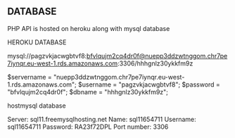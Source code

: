 ## DATABASE


PHP API is hosted on heroku along with mysql database

HEROKU DATABASE

mysql://pagzvkjacwgbtvf8:bfvlqujm2cq4dr0f@nuepp3ddzwtnggom.chr7pe7iynqr.eu-west-1.rds.amazonaws.com:3306/hhhgnlz30ykkfm9z

$servername = "nuepp3ddzwtnggom.chr7pe7iynqr.eu-west-1.rds.amazonaws.com";
$username = "pagzvkjacwgbtvf8";
$password = "bfvlqujm2cq4dr0f";
$dbname = "hhhgnlz30ykkfm9z";

hostmysql database

Server: sql11.freemysqlhosting.net
Name: sql11654711
Username: sql11654711
Password: RA23f72DPL
Port number: 3306